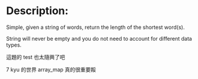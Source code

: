 # Description:


Simple, given a string of words, return the length of the shortest word(s).

String will never be empty and you do not need to account for different data types.

這題的 test 也太隨興了吧

7 kyu 的世界 array_map 真的很重要餒
